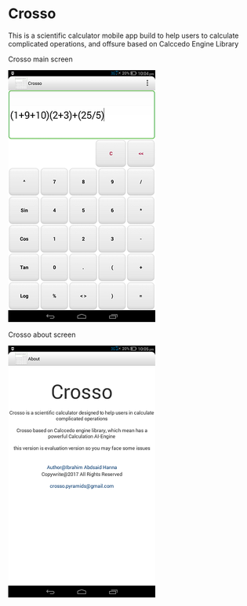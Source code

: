 # Crosso
This is a scientific calculator mobile app build to help users to calculate complicated operations, and offsure based on Calccedo Engine Library



Crosso main screen
 
![alt tag](https://raw.githubusercontent.com/ibrahim1hero1/Crosso/master/readme/Images/crosso.png)



Crosso about screen
 
![alt tag](https://raw.githubusercontent.com/ibrahim1hero1/Crosso/master/readme/Images/aboutcrosso.png)


